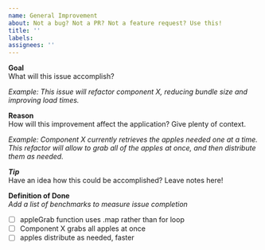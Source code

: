 ```yaml
---
name: General Improvement
about: Not a bug? Not a PR? Not a feature request? Use this!
title: ''
labels:
assignees: ''
---
```


**Goal**  
What will this issue accomplish?

_Example: This issue will refactor component X, reducing bundle size and improving load times._

**Reason**  
How will this improvement affect the application? Give plenty of context.

_Example: Component X currently retrieves the apples needed one at a time. This refactor will allow to grab all of the apples at once, and then distribute them as needed._

**_Tip_**  
Have an idea how this could be accomplished? Leave notes here!

**Definition of Done**  
_Add a list of benchmarks to measure issue completion_

- [ ] appleGrab function uses .map rather than for loop
- [ ] Component X grabs all apples at once
- [ ] apples distribute as needed, faster
